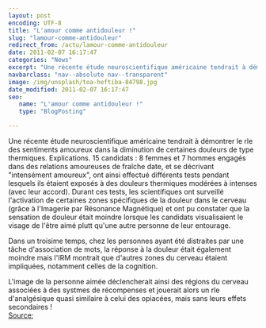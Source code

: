 ```yaml
---
layout: post
encoding: UTF-8
title: "L'amour comme antidouleur !"
slug: "lamour-comme-antidouleur"
redirect_from: /actu/lamour-comme-antidouleur
date: 2011-02-07 16:17:47
categories: "News"
excerpt: "Une récente étude neuroscientifique américaine tendrait à démontrer le rle des sentiments amoureux dans la diminution de certaines douleurs de type thermiques. Explications."
navbarclass: "nav--absolute nav--transparent"
image: /img/unsplash/toa-heftiba-84798.jpg
date_modified: 2011-02-07 16:17:47
seo:
   name: "L'amour comme antidouleur !"
   type: "BlogPosting"

---
```

Une récente étude neuroscientifique américaine tendrait à démontrer le rle des sentiments amoureux dans la diminution de certaines douleurs de type thermiques. Explications.
15 candidats : 8 femmes et 7 hommes engagés dans des relations amoureuses de fraîche date, et se décrivant "intensément amoureux", ont ainsi effectué différents tests pendant lesquels ils étaient exposés à des douleurs thermiques modérées à intenses (avec leur accord). Durant ces tests, les scientifiques ont surveillé l'activation de certaines zones spécifiques de la douleur dans le cerveau (grâce à l'Imagerie par Résonance Magnétique) et ont pu constater que la sensation de douleur était moindre lorsque les candidats visualisaient le visage de l'être aimé plutt qu'une autre personne de leur entourage.  
  
Dans un troisime temps, chez les personnes ayant été distraites par une tâche d'association de mots, la réponse à la douleur était également moindre mais l'IRM montrait que d'autres zones du cerveau étaient impliquées, notamment celles de la cognition.  
  
L'image de la personne aimée déclencherait ainsi des régions du cerveau associées à des systmes de récompenses et jouerait alors un rle d'analgésique quasi similaire à celui des opiacées, mais sans leurs effets secondaires !  
[](http://www.plosone.org/article/info%3Adoi%2F10.1371%2Fjournal.pone.0013309#s3)[Source](http://www.plosone.org/article/info%3Adoi%2F10.1371%2Fjournal.pone.0013309);